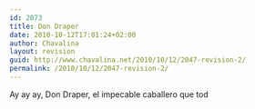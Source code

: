 ```yaml
---
id: 2073
title: Don Draper
date: 2010-10-12T17:01:24+02:00
author: Chavalina
layout: revision
guid: http://www.chavalina.net/2010/10/12/2047-revision-2/
permalink: /2010/10/12/2047-revision-2/
---
```

Ay ay ay, Don Draper, el impecable caballero que tod